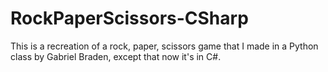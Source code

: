 # RockPaperScissors-CSharp
This is a recreation of a rock, paper, scissors game that I made in a Python class by Gabriel Braden, except that now it's in C#.
